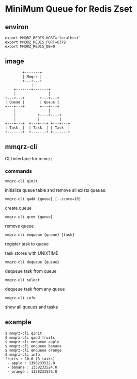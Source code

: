 MiniMum Queue for Redis Zset
============================

## environ

```
export MMQRZ_REDIS_HOST='localhost'
export MMQRZ_REDIS_PORT=6379
export MMQRZ_REDIS_DB=0
```

## image

```
        +-------+
        | Mmqrz |
        +---+---+
            |
    +-------+-------+
    |               |
+---+---+       +---+---+
| Queue |       | Queue |
+---+---+       +---+---+
    |               |
    |          +----+----+
    |          |         |
+---+---+  +---+---+ +---+---+
| Task  |  | Task  | | Task  |
+-------+  +-------+ +-------+
```


## mmqrz-cli

CLI interface for mmqrz

### commands

```
mmqrz-cli qinit
```

initialize queue table and remove all exists queues.


```
mmqrz-cli qadd {queue} [--score=10]
```

create queue


```
mmqrz-cli qrem {queue}
```

remove queue


```
mmqrz-cli enqueue {queue} {task}
```

register task to queue

task stores with UNIXTIME


```
mmqrz-cli dequeue {queue}
```

dequeue task from queue


```
mmqrz-cli select
```

dequeue task from any queue


```
mmqrz-cli info
```

show all queues and tasks


## example

```
$ mmqrz-cli qinit
$ mmqrz-cli qadd fruits
$ mmqrz-cli enqueue apple
$ mmqrz-cli enqueue banana
$ mmqrz-cli enqueue orange
$ mmqrz-cli info
fruits : 10.0 (3 tasks)
 - apple : 1358233522.0
 - banana : 1358233524.0
 - orange : 1358233526.0
```

